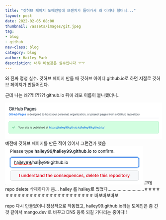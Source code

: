 ```yaml
---
title: "깃허브 페이지 도메인명에 브랜치가 들어가서 왜 이러나 했더니..."
layout: post
date: 2022-02-05 08:00
thumbnail: /assets/images/git.jpeg
tag:
- blog
- github
nav-class: blog
category: blog
author: Hailey Park
description: 너무 바보같은 실수입니다 ㅜㅜ 
---
```


와 진짜 멍청 실수. 
깃허브 페이지 만들 때 깃허브 아이디.github.io로 하면 저절로 깃허브 페이지가 만들어진다. 

근데 나는 왜??!!!?!??! github.io 뒤에 레포 이름이 붙나했더니..

![](/assets/images/gh1.png)
예전에 깃허브 페이지를 만든 적이 있어서 그런건가 했음
![](/assets/images/gh2.png)
근데 repo delete 삭제하다가 봄... hailey 를 haliey로 썼었다.............................ㅎㅎㅎㅎㅎㅎㅎㅎㅎㅎㅎㅎㅎㅎㅎㅎㅎㅎㅎㅎㅎㅎㅎㅎㅎㅎ
바보바보바보

repo 다시 만들었더니 정상적으로 작동했고, hailey99.github.io라는 도메인은 좀 긴 것 같아서 mango.dev 로 바꾸고 DNS 등록 되길 기다리는 중이다!!
